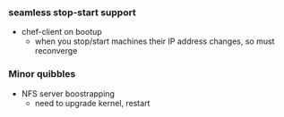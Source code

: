 
### seamless stop-start support

* chef-client on bootup
  - when you stop/start machines their IP address changes, so must reconverge




### Minor quibbles

* NFS server boostrapping
  - need to upgrade kernel, restart
